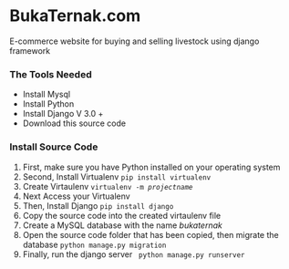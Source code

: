 # BukaTernak.com
E-commerce website for buying and selling livestock using django framework
<h3>The Tools Needed</h3>
<ul>
<li>Install Mysql</li>
<li>Install Python</li>
<li>Install Django V 3.0 + </li>
<li>Download this source code</li>
</ul>
<h3>Install Source Code </h3>
<ol>
<li>First, make sure you have Python installed on your operating system</li>
<li>Second, Install Virtualenv <code>pip install virtualenv</code></li>
<li>Create Virtaulenv <code>virtualenv -m <i>projectname</i> </code></li>
<li>Next Access your Virtualenv</li>
<li>Then, Install Django <code>pip install django</code></li>
<li>Copy the source code into the created virtaulenv file</li>
<li>Create a MySQL database with the name <i>bukaternak</i></li>
<li>Open the source code folder that has been copied, then migrate the database <code>python manage.py migration</code></li>
<li>Finally, run the django server <code> python manage.py runserver</li>
<ol>
